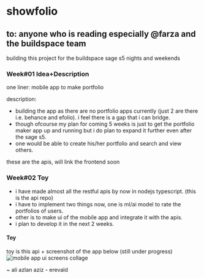 # showfolio

## to: anyone who is reading especially @farza and the buildspace team
building this project for the buildspace sage s5 nights and weekends

### Week#01 Idea+Description
one liner: mobile app to make portfolio 

description: 
- building the app as there are no portfolio apps currently (just 2 are there i.e. behance and efolio). i feel there is a gap that i can bridge. 
- though ofcourse my plan for coming 5 weeks is just to get the portfolio maker app up and running but i do plan to expand it further even after the sage s5.
- one would be able to create his/her portfolio and search and view others.

these are the apis, will link the frontend soon

### Week#02 Toy

- i have made almost all the restful apis by now in nodejs typescript. (this is the api repo)
- i have to implement two things now, one is ml/ai model to rate the portfolios of users.
- other is to make ui of the mobile app and integrate it with the apis. 
- i plan to develop it in the next 2 weeks. 

#### Toy 
toy is this api + screenshot of the app below (still under progress)
![mobile app ui screens collage]([http://url/to/img.png](https://i.imgur.com/FRKMIJx.png))

~ ali azlan aziz - erevald
